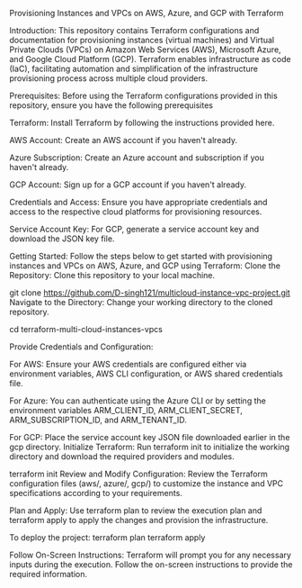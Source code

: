 Provisioning Instances and VPCs on AWS, Azure, and GCP with Terraform 

Introduction:
This repository contains Terraform configurations and documentation for provisioning instances (virtual machines) and Virtual Private Clouds (VPCs) on Amazon Web Services (AWS), Microsoft Azure, and Google Cloud Platform (GCP). Terraform enables infrastructure as code (IaC), facilitating automation and simplification of the infrastructure provisioning process across multiple cloud providers.

Prerequisites:
Before using the Terraform configurations provided in this repository, ensure you have the following prerequisites

Terraform: Install Terraform by following the instructions provided here.

AWS Account: Create an AWS account if you haven't already.

Azure Subscription: Create an Azure account and subscription if you haven't already.

GCP Account: Sign up for a GCP account if you haven't already.

Credentials and Access: Ensure you have appropriate credentials and access to the respective cloud platforms for provisioning resources.

Service Account Key: For GCP, generate a service account key and download the JSON key file.

Getting Started:
Follow the steps below to get started with provisioning instances and VPCs on AWS, Azure, and GCP using Terraform:
Clone the Repository: Clone this repository to your local machine.

git clone https://github.com/D-singh121/multicloud-instance-vpc-project.git
Navigate to the Directory: Change your working directory to the cloned repository.

cd terraform-multi-cloud-instances-vpcs

Provide Credentials and Configuration:

For AWS:
Ensure your AWS credentials are configured either via environment variables, AWS CLI configuration, or AWS shared credentials file.

For Azure:
You can authenticate using the Azure CLI or by setting the environment variables ARM_CLIENT_ID, ARM_CLIENT_SECRET, ARM_SUBSCRIPTION_ID, and ARM_TENANT_ID.

For GCP:
Place the service account key JSON file downloaded earlier in the gcp directory.
Initialize Terraform: Run terraform init to initialize the working directory and download the required providers and modules.

terraform init
Review and Modify Configuration: Review the Terraform configuration files (aws/, azure/, gcp/) to customize the instance and VPC specifications according to your requirements.

Plan and Apply: Use terraform plan to review the execution plan and terraform apply to apply the changes and provision the infrastructure.

To deploy the project:
terraform plan
terraform apply


Follow On-Screen Instructions: Terraform will prompt you for any necessary inputs during the execution. Follow the on-screen instructions to provide the required information.

